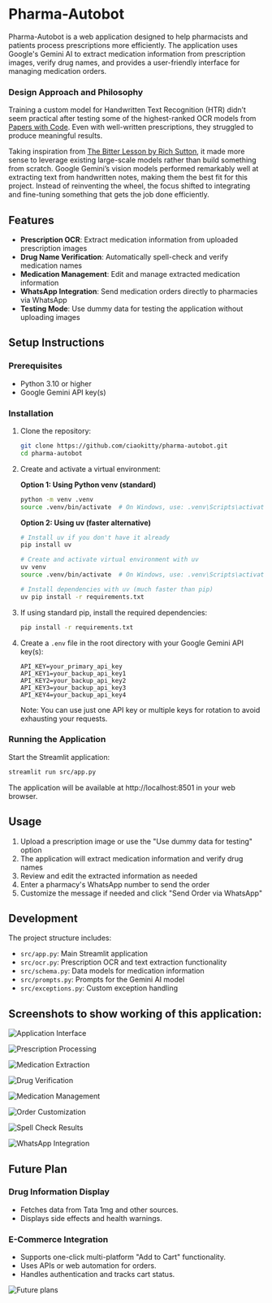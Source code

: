 # Pharma-Autobot

Pharma-Autobot is a web application designed to help pharmacists and patients process prescriptions more efficiently. The application uses Google's Gemini AI to extract medication information from prescription images, verify drug names, and provides a user-friendly interface for managing medication orders.

### **Design Approach and Philosophy**  

Training a custom model for Handwritten Text Recognition (HTR) didn’t seem practical after testing some of the highest-ranked OCR models from [Papers with Code](https://paperswithcode.com/task/handwritten-text-recognition/). Even with well-written prescriptions, they struggled to produce meaningful results.  

Taking inspiration from [The Bitter Lesson by Rich Sutton](https://www.cs.utexas.edu/~eunsol/courses/data/bitter_lesson.pdf), it made more sense to leverage existing large-scale models rather than build something from scratch. Google Gemini’s vision models performed remarkably well at extracting text from handwritten notes, making them the best fit for this project. Instead of reinventing the wheel, the focus shifted to integrating and fine-tuning something that gets the job done efficiently.

## Features

- **Prescription OCR**: Extract medication information from uploaded prescription images
- **Drug Name Verification**: Automatically spell-check and verify medication names
- **Medication Management**: Edit and manage extracted medication information
- **WhatsApp Integration**: Send medication orders directly to pharmacies via WhatsApp
- **Testing Mode**: Use dummy data for testing the application without uploading images

## Setup Instructions

### Prerequisites

- Python 3.10 or higher
- Google Gemini API key(s)

### Installation

1. Clone the repository:
   ```bash
   git clone https://github.com/ciaokitty/pharma-autobot.git
   cd pharma-autobot
   ```

2. Create and activate a virtual environment:

   **Option 1: Using Python venv (standard)**
   ```bash
   python -m venv .venv
   source .venv/bin/activate  # On Windows, use: .venv\Scripts\activate
   ```

   **Option 2: Using uv (faster alternative)**
   ```bash
   # Install uv if you don't have it already
   pip install uv
   
   # Create and activate virtual environment with uv
   uv venv
   source .venv/bin/activate  # On Windows, use: .venv\Scripts\activate
   
   # Install dependencies with uv (much faster than pip)
   uv pip install -r requirements.txt
   ```

3. If using standard pip, install the required dependencies:
   ```bash
   pip install -r requirements.txt
   ```

4. Create a `.env` file in the root directory with your Google Gemini API key(s):
   ```
   API_KEY=your_primary_api_key
   API_KEY1=your_backup_api_key1
   API_KEY2=your_backup_api_key2
   API_KEY3=your_backup_api_key3
   API_KEY4=your_backup_api_key4
   ```
   Note: You can use just one API key or multiple keys for rotation to avoid exhausting your requests.

### Running the Application

Start the Streamlit application:
```bash
streamlit run src/app.py
```

The application will be available at http://localhost:8501 in your web browser.

## Usage

1. Upload a prescription image or use the "Use dummy data for testing" option
2. The application will extract medication information and verify drug names
3. Review and edit the extracted information as needed
4. Enter a pharmacy's WhatsApp number to send the order
5. Customize the message if needed and click "Send Order via WhatsApp"

## Development

The project structure includes:
- `src/app.py`: Main Streamlit application
- `src/ocr.py`: Prescription OCR and text extraction functionality
- `src/schema.py`: Data models for medication information
- `src/prompts.py`: Prompts for the Gemini AI model
- `src/exceptions.py`: Custom exception handling

## Screenshots to show working of this application:

![Application Interface](screenshots/Screenshot%202025-02-26%20033943.png)

![Prescription Processing](screenshots/Screenshot%202025-02-26%20033958.png)

![Medication Extraction](screenshots/Screenshot%202025-02-26%20034018.png)

![Drug Verification](screenshots/Screenshot%202025-02-26%20034036.png)

![Medication Management](screenshots/Screenshot%202025-02-26%20034052.png)

![Order Customization](screenshots/Screenshot%202025-02-26%20034110.png)

![Spell Check Results](screenshots/Screenshot%202025-02-26%20034121.png)

![WhatsApp Integration](screenshots/Screenshot%202025-02-26%20120034.png)


## Future Plan
 
### Drug Information Display  
- Fetches data from Tata 1mg and other sources.  
- Displays side effects and health warnings.  

### E-Commerce Integration  
- Supports one-click multi-platform "Add to Cart" functionality.  
- Uses APIs or web automation for orders.  
- Handles authentication and tracks cart status.

![Future plans](screenshots/future-pharma-bot.png)
